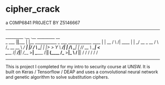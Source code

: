 # cipher_crack
a C0MP6841 PR0JECT BY Z5146667
________________________________________________________________________________
_________ .__       .__                  _________                       __     
\_   ___ \|__|_____ |  |__   ___________ \_   ___ \____________    ____ |  | __ 
/    \  \/|  \____ \|  |  \_/ __ \_  __ \/    \  \/\_  __ \__  \ _/ ___\|  |/ / 
\     \___|  |  |_> >   Y  \  ___/|  | \/\     \____|  | \// __ \\  \___|    <  
 \______  /__|   __/|___|  /\___  >__|    \______  /|__|  (____  /\___  >__|_ \ 
        \/   |__|        \/     \/               \/            \/     \/     \/ 
________________________________________________________________________________

This is project I completed for my intro to security course at UNSW.
It is built on Keras / Tensorflow / DEAP and uses a convolutional 
neural network and genetic algorithm to solve substitution ciphers.
